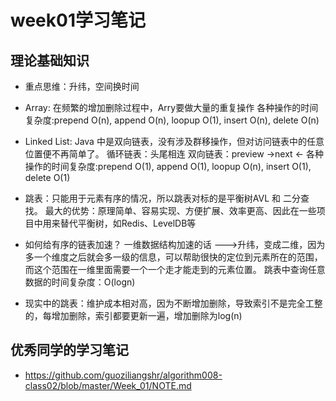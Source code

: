# week01学习笔记

## 理论基础知识

* 重点思维：升纬，空间换时间


* Array: 在频繁的增加删除过程中，Arry要做大量的重复操作 各种操作的时间复杂度:prepend O(n), append O(n), loopup O(1), insert O(n), delete O(n)


* Linked List: Java 中是双向链表，没有涉及群移操作，但对访问链表中的任意位置便不再简单了。 循环链表：头尾相连 双向链表：preview ->next <- 各种操作的时间复杂度:prepend O(1), append O(1), loopup O(n), insert O(1), delete O(1)


* 跳表：只能用于元素有序的情况，所以跳表对标的是平衡树AVL 和 二分查找。 最大的优势：原理简单、容易实现、方便扩展、效率更高、因此在一些项目中用来替代平衡树，如Redis、LevelDB等


* 如何给有序的链表加速？ 一维数据结构加速的话 --->升纬，变成二维，因为多一个维度之后就会多一级的信息，可以帮助很快的定位到元素所在的范围，而这个范围在一维里面需要一个一个走才能走到的元素位置。 跳表中查询任意数据的时间复杂度：O(logn)


* 现实中的跳表：维护成本相对高，因为不断增加删除，导致索引不是完全工整的，每增加删除，索引都要更新一遍，增加删除为log(n)

## 优秀同学的学习笔记

* https://github.com/guoziliangshr/algorithm008-class02/blob/master/Week_01/NOTE.md